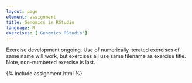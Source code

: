 ```yaml
---
layout: page
element: assignment
title: Genomics in RStudio
language: R
exercises: ['Genomics RStudio']
---
```


Exercise development ongoing.
Use of numerically iterated
exercises of same name will
work, but exercises all use
same filename as exercise
title. Note, non-numbered
exercise is last.

{% include assignment.html %}